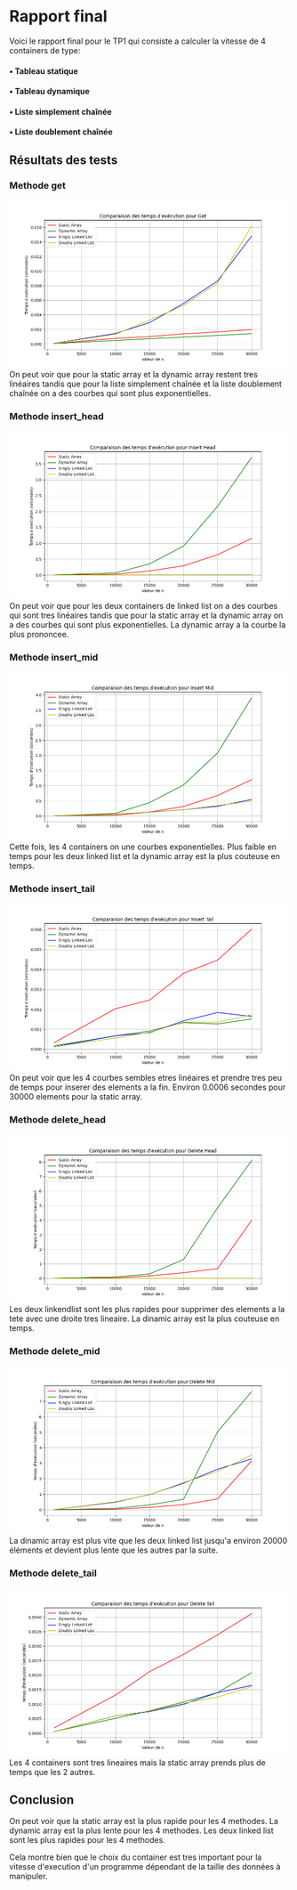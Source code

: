 # Rapport final

Voici le rapport final pour le TP1 qui consiste a calculer la vitesse de 4 containers de type:

#### • Tableau statique ####
#### • Tableau dynamique ####
#### • Liste simplement chaînée ####
#### • Liste doublement chaînée ####

## Résultats des tests ##

### Methode get ###

![get](./result/comparaison_get.png)
On peut voir que pour la static array et la dynamic array restent tres linéaires tandis que pour la liste simplement chaînée et la liste doublement chaînée on a des courbes qui sont plus exponentielles.

### Methode insert_head ###

![insert_head](./result/comparaison_insert_head.png)
On peut voir que pour les deux containers de linked list on a des courbes qui sont tres linéaires tandis que pour la static array et la dynamic array on a des courbes qui sont plus exponentielles. La dynamic array a la courbe la plus prononcee.

### Methode insert_mid ###

![insert_mid](./result/comparaison_insert_mid.png)
Cette fois, les 4 containers on une courbes exponentielles. Plus faible en temps pour les deux linked list et la dynamic array est la plus couteuse en temps.

### Methode insert_tail ###

![insert_tail](./result/comparaison_insert_tail.png)
On peut voir que les 4 courbes sembles etres linéaires et prendre tres peu de temps pour inserer des elements a la fin. Environ 0.0006 secondes pour 30000 elements pour la static array.

### Methode delete_head ###

![delete_head](./result/comparaison_delete_head.png)
Les deux linkendlist sont les plus rapides pour supprimer des elements a la tete avec une droite tres lineaire. La dinamic array est la plus couteuse en temps.

### Methode delete_mid ###

![delete_mid](./result/comparaison_delete_mid.png)
La dinamic array est plus vite que les deux linked list jusqu'a environ 20000 éléments et devient plus lente que les autres par la suite.

### Methode delete_tail ###

![delete_tail](./result/comparaison_delete_tail.png)
Les 4 containers sont tres lineaires mais la static array prends plus de temps que les 2 autres.

## Conclusion ##

On peut voir que la static array est la plus rapide pour les 4 methodes. La dynamic array est la plus lente pour les 4 methodes. Les deux linked list sont les plus rapides pour les 4 methodes.

Cela montre bien que le choix du container est tres important pour la vitesse d'execution d'un programme dépendant de la taille des données à manipuler.
